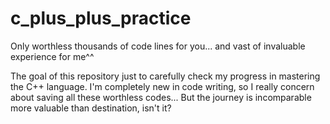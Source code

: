 # c_plus_plus_practice
Only worthless thousands of code lines for you... and vast of invaluable experience for me^^

The goal of this repository just to carefully check my progress in mastering the C++ language. I'm completely new in code writing, so I really concern about saving all these worthless codes... But the journey is incomparable more valuable than destination, isn't it?
